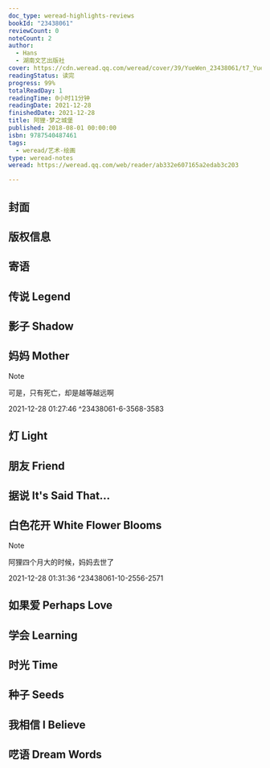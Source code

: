 ```yaml
---
doc_type: weread-highlights-reviews
bookId: "23438061"
reviewCount: 0
noteCount: 2
author:
  - Hans
  - 湖南文艺出版社
cover: https://cdn.weread.qq.com/weread/cover/39/YueWen_23438061/t7_YueWen_23438061.jpg
readingStatus: 读完
progress: 99%
totalReadDay: 1
readingTime: 0小时11分钟
readingDate: 2021-12-28
finishedDate: 2021-12-28
title: 阿狸·梦之城堡
published: 2018-08-01 00:00:00
isbn: 9787540487461
tags:
  - weread/艺术-绘画
type: weread-notes
weread: https://weread.qq.com/web/reader/ab332e607165a2edab3c203

---
```



## 封面

## 版权信息

## 寄语

## 传说 Legend

## 影子 Shadow

## 妈妈 Mother

> [!NOTE] 
> 可是，只有死亡，却是越等越远啊
> 
> 2021-12-28 01:27:46 ^23438061-6-3568-3583

## 灯 Light

## 朋友 Friend

## 据说 It's Said That…

## 白色花开 White Flower Blooms

> [!NOTE] 
> 阿狸四个月大的时候，妈妈去世了
> 
> 2021-12-28 01:31:36 ^23438061-10-2556-2571

## 如果爱 Perhaps Love

## 学会 Learning

## 时光 Time

## 种子 Seeds

## 我相信 I Believe

## 呓语 Dream Words

